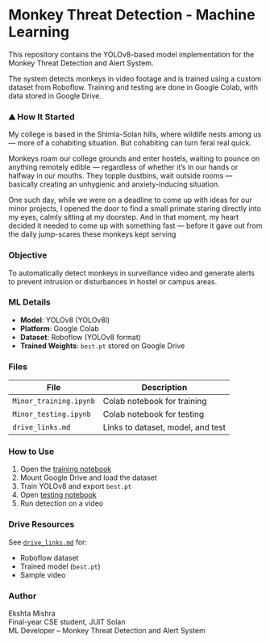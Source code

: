 # Monkey Threat Detection - Machine Learning 

This repository contains the YOLOv8-based model implementation for the Monkey Threat Detection and Alert System.

The system detects monkeys in video footage and is trained using a custom dataset from Roboflow. Training and testing are done in Google Colab, with data stored in Google Drive.


### ⛰️ How It Started
My college is based in the Shimla-Solan hills, where wildlife nests among us — more of a cohabiting situation.
But cohabiting can turn feral real quick.

Monkeys roam our college grounds and enter hostels, waiting to pounce on anything remotely edible — regardless of whether it’s in our hands or halfway in our mouths.
They topple dustbins, wait outside rooms — basically creating an unhygienic and anxiety-inducing situation.

One such day, while we were on a deadline to come up with ideas for our minor projects, I opened the door to find a small primate staring directly into my eyes, calmly sitting at my doorstep.
And in that moment, my heart decided it needed to come up with something fast — before it gave out from the daily jump-scares these monkeys kept serving


### Objective

To automatically detect monkeys in surveillance video and generate alerts to prevent intrusion or disturbances in hostel or campus areas.



### ML Details

- **Model**: YOLOv8 (YOLOv8l)
- **Platform**: Google Colab
- **Dataset**: Roboflow (YOLOv8 format)
- **Trained Weights**: `best.pt` stored on Google Drive



### Files

| File | Description |
|------|-------------|
| `Minor_training.ipynb` | Colab notebook for training |
| `Minor_testing.ipynb` | Colab notebook for testing |
| `drive_links.md` | Links to dataset, model, and test|


### How to Use

1. Open the [training notebook](https://colab.research.google.com/drive/1ObUF6T62c5ZmMY_9DXXoE-WgeGKQ3Oal)
2. Mount Google Drive and load the dataset
3. Train YOLOv8 and export `best.pt`
4. Open [testing notebook](https://colab.research.google.com/drive/1weZWB6phiVk5I9WCWYz1cyeXgj60bS25)
5. Run detection on a video


### Drive Resources

See [`drive_links.md`](drive_links.md) for:
- Roboflow dataset
- Trained model (`best.pt`)
- Sample video


### Author

Ekshta Mishra  
Final-year CSE student, JUIT Solan  
ML Developer – Monkey Threat Detection and Alert System
